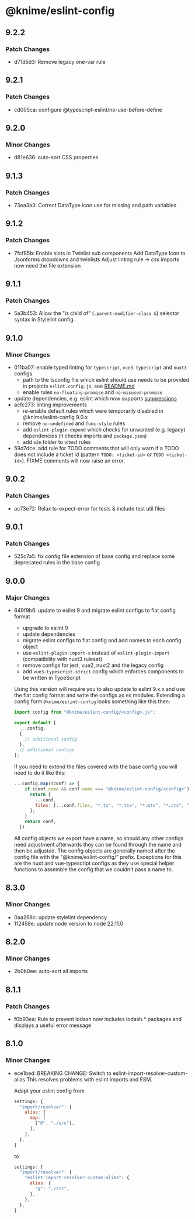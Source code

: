 # @knime/eslint-config

## 9.2.2

### Patch Changes

- d71d5d3: Remove legacy one-var rule

## 9.2.1

### Patch Changes

- cd005ca: configure @typescript-eslint/no-use-before-define

## 9.2.0

### Minor Changes

- d81e636: auto-sort CSS properties

## 9.1.3

### Patch Changes

- 73ea3a3: Correct DataType icon use for missing and path variables

## 9.1.2

### Patch Changes

- 7fcf85b: Enable slots in Twinlist sub components
  Add DataType Icon to Jsonforms dropdowns and twinlists
  Adjust linting rule -> css imports now need the file extension

## 9.1.1

### Patch Changes

- 5a3b453: Allow the "is child of" (`.parent-modifier-class &`) selector syntax in Stylelint config.

## 9.1.0

### Minor Changes

- 011ba07: enable typed linting for `typescript`, `vue3-typescript` and `nuxt3` configs
  - path to the tsconfig file which eslint should use needs to be provided in projects `eslint.config.js`, see [README.md](README.md)
  - enable rules `no-floating-promise` and `no-misused-promise`
- update dependencies, e.g. eslint which now supports [suppressions](https://eslint.org/docs/latest/use/suppressions)
- acfc273: linting improvements
  - re-enable default rules which were temporarily disabled in @knime/eslint-config 9.0.x
  - remove `no-undefined` and `func-style` rules
  - add `eslint-plugin-depend` which checks for unwanted (e.g. legacy) dependencies (it checks imports and `package.json`)
  - add `e2e` folder to vitest rules
- 59d7dce: add rule for TODO comments that will only warn if a TODO does not include a ticket id (pattern `TODO: <ticket-id>` or `TODO <ticket-id>`). FIXME comments will now raise an error.

## 9.0.2

### Patch Changes

- ac73e72: Relax ts-expect-error for tests & include test util files

## 9.0.1

### Patch Changes

- 525c7a5: fix config file extension of base config and replace some deprecated rules in the base config

## 9.0.0

### Major Changes

- 649f9b6: update to eslint 9 and migrate eslint configs to flat config format

  - upgrade to eslint 9
  - update dependencies
  - migrate eslint configs to flat config and add names to each config object
  - use `eslint-plugin-import-x` instead of `eslint-plugin-import` (compatibility with nuxt3 ruleset)
  - remove configs for jest, vue2, nuxt2 and the legacy config
  - add `vue3-typescript-strict` config which enforces components to be written in TypeScript

  Using this version will require you to also update to eslint 9.x.x and use the flat config format and write the configs as es modules.
  Extending a config form `@knime/eslint-config` looks something like this then:

  ```js
  import config from "@knime/eslint-config/<config>.js";

  export default [
    ...config,
    {
      // additional config
    },
    // additional configs
  ];
  ```

  If you need to extend the files covered with the base config you will need to do it like this:

  ```js
  ...config.map((conf) => {
      if (conf.name && conf.name === "@knime/eslint-config/<config>") {
        return {
          ...conf,
          files: [...conf.files, "*.ts", "*.tsx", "*.mts", "*.cts", "*.vue"],
        };
      }
      return conf;
    })
  ```

  All config objects we export have a name, so should any other configs need adjustment afterwards they can be found through the name and then be adjusted.
  The config objects are generally named after the config file with the "@knime/eslint-config/" prefix. Exceptions for this are the nuxt and vue-typescript configs as they use special helper functions to assemble the config that we couldn't pass a name to.

## 8.3.0

### Minor Changes

- 0aa268c: update stylelint dependency
- 1f2459e: update node version to node 22.11.0

## 8.2.0

### Minor Changes

- 2b0b0ee: auto-sort all imports

## 8.1.1

### Patch Changes

- f0b93ea: Rule to prevent lodash now includes lodash.\* packages and displays a useful error message

## 8.1.0

### Minor Changes

- ece1bed: BREAKING CHANGE: Switch to eslint-import-resolver-custom-alias
  This resolves problems with eslint imports and ESM.

  Adapt your eslint config from

  ```js
  settings: {
    "import/resolver": {
      alias: {
        map: [
          ["@", "./src"],
        ],
      },
    },
  }
  ```

  to

  ```js
  settings: {
    "import/resolver": {
      "eslint-import-resolver-custom-alias": {
        alias: {
          "@": "./src",
        },
      },
    },
  }
  ```
